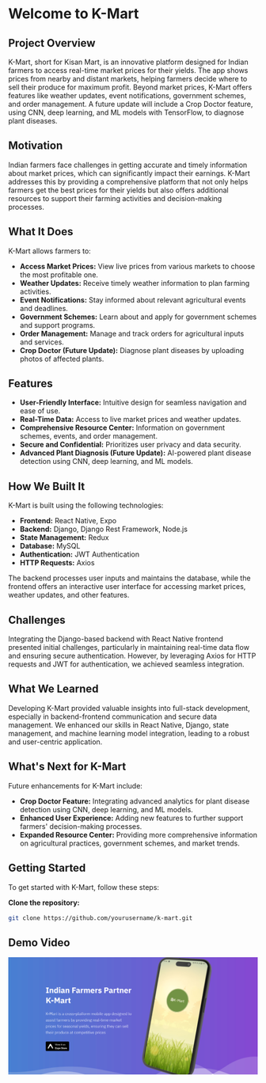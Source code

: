 # Welcome to K-Mart

## Project Overview

K-Mart, short for Kisan Mart, is an innovative platform designed for Indian farmers to access real-time market prices for their yields. The app shows prices from nearby and distant markets, helping farmers decide where to sell their produce for maximum profit. Beyond market prices, K-Mart offers features like weather updates, event notifications, government schemes, and order management. A future update will include a Crop Doctor feature, using CNN, deep learning, and ML models with TensorFlow, to diagnose plant diseases.

## Motivation

Indian farmers face challenges in getting accurate and timely information about market prices, which can significantly impact their earnings. K-Mart addresses this by providing a comprehensive platform that not only helps farmers get the best prices for their yields but also offers additional resources to support their farming activities and decision-making processes.

## What It Does

K-Mart allows farmers to:

- **Access Market Prices:** View live prices from various markets to choose the most profitable one.
- **Weather Updates:** Receive timely weather information to plan farming activities.
- **Event Notifications:** Stay informed about relevant agricultural events and deadlines.
- **Government Schemes:** Learn about and apply for government schemes and support programs.
- **Order Management:** Manage and track orders for agricultural inputs and services.
- **Crop Doctor (Future Update):** Diagnose plant diseases by uploading photos of affected plants.

## Features

- **User-Friendly Interface:** Intuitive design for seamless navigation and ease of use.
- **Real-Time Data:** Access to live market prices and weather updates.
- **Comprehensive Resource Center:** Information on government schemes, events, and order management.
- **Secure and Confidential:** Prioritizes user privacy and data security.
- **Advanced Plant Diagnosis (Future Update):** AI-powered plant disease detection using CNN, deep learning, and ML models.

## How We Built It

K-Mart is built using the following technologies:

- **Frontend:** React Native, Expo
- **Backend:** Django, Django Rest Framework, Node.js
- **State Management:** Redux
- **Database:** MySQL
- **Authentication:** JWT Authentication
- **HTTP Requests:** Axios

The backend processes user inputs and maintains the database, while the frontend offers an interactive user interface for accessing market prices, weather updates, and other features.

## Challenges

Integrating the Django-based backend with React Native frontend presented initial challenges, particularly in maintaining real-time data flow and ensuring secure authentication. However, by leveraging Axios for HTTP requests and JWT for authentication, we achieved seamless integration.

## What We Learned

Developing K-Mart provided valuable insights into full-stack development, especially in backend-frontend communication and secure data management. We enhanced our skills in React Native, Django, state management, and machine learning model integration, leading to a robust and user-centric application.

## What's Next for K-Mart

Future enhancements for K-Mart include:

- **Crop Doctor Feature:** Integrating advanced analytics for plant disease detection using CNN, deep learning, and ML models.
- **Enhanced User Experience:** Adding new features to further support farmers' decision-making processes.
- **Expanded Resource Center:** Providing more comprehensive information on agricultural practices, government schemes, and market trends.

## Getting Started

To get started with K-Mart, follow these steps:

**Clone the repository:**
   ```bash
   git clone https://github.com/yourusername/k-mart.git
   ```

## Demo Video

[![K-Mart Demo Video](/client/assets/K-Mart.png)](/client/assets/Video/kmart.mp4)
